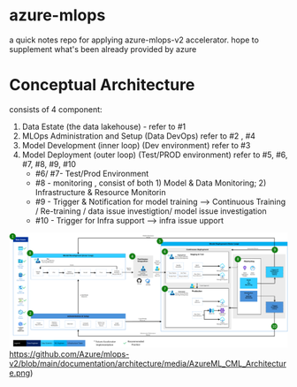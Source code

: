 # azure-mlops
a quick notes repo for applying azure-mlops-v2 accelerator. hope to supplement what's been already provided by azure

# Conceptual Architecture 
consists of 4 component:
1. Data Estate (the  data lakehouse)  - refer to #1
2. MLOps Administration and Setup (Data DevOps) refer to #2 , #4
3. Model Development (inner loop) (Dev environment)  refer to #3
4. Model Deployment (outer loop) (Test/PROD environment) refer to #5, #6, #7, #8, #9, #10
    * #6/ #7- Test/Prod Environment
    * #8 - monitoring , consist of both 1) Model & Data Monitoring; 2) Infrastructure  & Resource Monitorin
    * #9 - Trigger & Notification for model training --> Continuous Training / Re-training / data issue investigtion/ model issue investigation
    * #10 - Trigger for Infra support --> infra issue upport 

![mlops conceptual architecture ](https://github.com/Azure/mlops-v2/blob/main/documentation/architecture/media/AzureML_CML_Architecture.png)https://github.com/Azure/mlops-v2/blob/main/documentation/architecture/media/AzureML_CML_Architecture.png)
